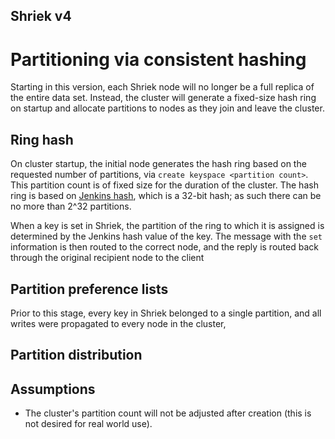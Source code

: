 Shriek v4
---
# Partitioning via consistent hashing
Starting in this version, each Shriek node will no longer be a full replica of the entire
data set. Instead, the cluster will generate a fixed-size hash ring on startup and allocate
partitions to nodes as they join and leave the cluster.

## Ring hash
On cluster startup, the initial node generates the hash ring based on the requested number
of partitions, via `create keyspace <partition count>`. This partition count is of fixed
size for the duration of the cluster. The hash ring is based on [Jenkins hash](https://en.wikipedia.org/wiki/Jenkins_hash_function), which is a 32-bit hash; as such there can be no more than 2^32 partitions.

When a key is set in Shriek, the partition of the ring to which it is assigned is determined by the Jenkins
hash value of the key. The message with the `set` information is then routed to the correct node, and the
reply is routed back through the original recipient node to the client

## Partition preference lists
Prior to this stage, every key in Shriek belonged to a single partition,
and all writes were propagated to every node in the cluster,

## Partition distribution

## Assumptions
- The cluster's partition count will not be adjusted after creation (this is not desired
for real world use).
